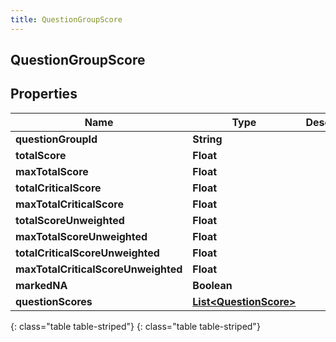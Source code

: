 ```yaml
---
title: QuestionGroupScore
---
```

## QuestionGroupScore


## Properties

| Name | Type | Description | Notes |
| ------------ | ------------- | ------------- | ------------- |
| **questionGroupId** | **String** |  |  [optional] |
| **totalScore** | **Float** |  |  [optional] |
| **maxTotalScore** | **Float** |  |  [optional] |
| **totalCriticalScore** | **Float** |  |  [optional] |
| **maxTotalCriticalScore** | **Float** |  |  [optional] |
| **totalScoreUnweighted** | **Float** |  |  [optional] |
| **maxTotalScoreUnweighted** | **Float** |  |  [optional] |
| **totalCriticalScoreUnweighted** | **Float** |  |  [optional] |
| **maxTotalCriticalScoreUnweighted** | **Float** |  |  [optional] |
| **markedNA** | **Boolean** |  |  [optional] |
| **questionScores** | [**List&lt;QuestionScore&gt;**](QuestionScore.html) |  |  [optional] |
{: class="table table-striped"}
{: class="table table-striped"}


